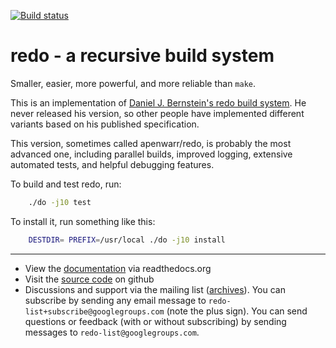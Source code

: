 [![Build status](https://ci.appveyor.com/api/projects/status/5tm5r048ylx4lya3/branch/win?svg=true)](https://ci.appveyor.com/project/Gei0r/redo/branch/win)

# redo - a recursive build system

Smaller, easier, more powerful, and more reliable than `make`.

This is an implementation of [Daniel J. Bernstein's redo
build system](http://cr.yp.to/redo.html).  He never released his
version, so other people have implemented different variants based on his
published specification.

This version, sometimes called apenwarr/redo, is probably the most advanced
one, including parallel builds, improved logging, extensive automated tests,
and helpful debugging features.

To build and test redo, run:
```sh
	./do -j10 test
```

To install it, run something like this:
```sh
	DESTDIR= PREFIX=/usr/local ./do -j10 install
```

---

- View the [documentation](https://redo.rtfd.io) via readthedocs.org
- Visit the [source code](https://github.com/apenwarr/redo) on github
- Discussions and support via the
    mailing list ([archives](https://groups.google.com/group/redo-list)). 
    You can subscribe by sending any email message to
    `redo-list+subscribe@googlegroups.com` (note the plus sign).  You can
    send questions or feedback (with or without subscribing) by sending
    messages to `redo-list@googlegroups.com`.
